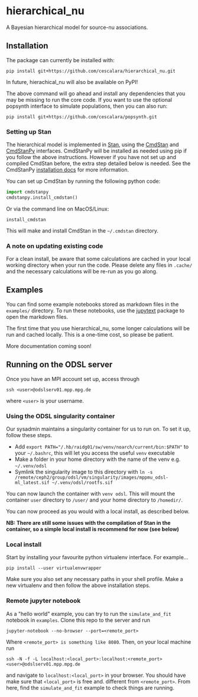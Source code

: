 # hierarchical_nu

A Bayesian hierarchical model for source-nu associations.

## Installation

The package can currently be installed with:

```
pip install git+https://github.com/cescalara/hierarchical_nu.git
```

In future, hierachical_nu will also be available on PyPI!

The above command will go ahead and install any dependencies that you may be missing to run the core code. If you want to use the optional popsynth interface to simulate populations, then you can also run:

```
pip install git+https://github.com/cescalara/popsynth.git
```

### Setting up Stan

The hierarchical model is implemented in [Stan](https://mc-stan.org), using the [CmdStan](https://github.com/stan-dev/cmdstan) and [CmdStanPy](https://github.com/stan-dev/cmdstanpy) interfaces. CmdStanPy will be installed as needed using pip if you follow the above instructions. However if you have not set up and compiled CmdStan before, the extra step detailed below is needed. See the CmdStanPy [installation docs](https://mc-stan.org/cmdstanpy/installation.html) for more information.


You can set up CmdStan by running the following python code:

```python
import cmdstanpy
cmdstanpy.install_cmdstan()
```

Or via the command line on MacOS/Linux:

```
install_cmdstan
```

This will make and install CmdStan in the `~/.cmdstan` directory.

### A note on updating existing code

For a clean install, be aware that some calculations are cached in your local working directory when your run the code. Please delete any files in `.cache/` and the necessary calculations will be re-run as you go along.

## Examples

You can find some example notebooks stored as markdown files in the `examples/` directory. To run these notebooks, use the [jupytext](https://github.com/mwouts/jupytext) package to open the markdown files.

The first time that you use hierarchical_nu, some longer calculations will be run and cached locally. This is a one-time cost, so please be patient. 

More documentation coming soon!


## Running on the ODSL server

Once you have an MPI account set up, access through 

```
ssh <user>@odslserv01.mpp.mpg.de
```

where `<user>` is your username.

### Using the ODSL singularity container

Our sysadmin maintains a singularity container for us to run on. To set it up, follow these steps.
* Add `export PATH="/.hb/raidg01/sw/venv/noarch/current/bin:$PATH"` to your `~/.bashrc`, this will let you access the useful `venv` executable
* Make a folder in your home directory with the name of the venv e.g. `~/.venv/odsl`
* Symlink the singularity image to this directory with `ln -s /remote/ceph2/group/odsl/vm/singularity/images/mppmu_odsl-ml_latest.sif ~/.venv/odsl/rootfs.sif`

You can now launch the container with `venv odsl`. This will mount the container `user` directory to `/user/` and your home directory to `/homedir/`. 

You can now proceed as you would with a local install, as described below.

**NB: There are still some issues with the compilation of Stan in the container, so a simple local install is recommend for now (see below)**

### Local install

Start by installing your favourite python virtualenv interface. For example...

```
pip install --user virtualenvwrapper
```

Make sure you also set any necessary paths in your shell profile. Make a new virtualenv and then follow the above installation steps.

### Remote jupyter notebook

As a "hello world" example, you can try to run the `simulate_and_fit` notebook in `examples`. Clone this repo to the server and run

```
jupyter-notebook --no-browser --port=<remote_port>
```

Where `<remote_port> is something like 8080`. Then, on your local machine run

```
ssh -N -f -L localhost:<local_port>:localhost:<remote_port> <user>@odslserv01.mpp.mpg.de
```

and navigate to `localhost:<local_port>` in your browser. You should have make sure that `<local_port>` is free and. different from `<remote_port>`. From here, find the `simulate_and_fit` example to check things are running.
